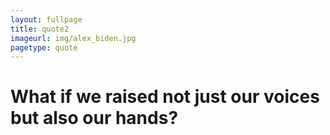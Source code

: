```yaml
---
layout: fullpage
title: quote2
imageurl: img/alex_biden.jpg
pagetype: quote
---
```



What if we raised not just our voices but also our hands?
=================
